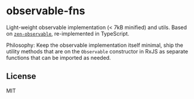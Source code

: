# observable-fns

Light-weight observable implementation (< 7kB minified) and utils. Based on [`zen-observable`](https://github.com/zenparsing/zen-observable), re-implemented in TypeScript.

Philosophy: Keep the observable implementation itself minimal, ship the utility methods that are on the `Observable` constructor in RxJS as separate functions that can be imported as needed.

## License

MIT
